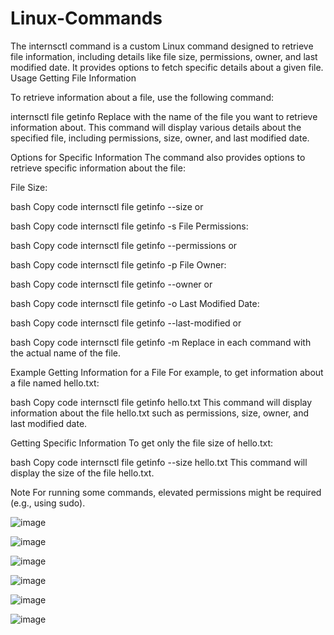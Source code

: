 # Linux-Commands
The internsctl command is a custom Linux command designed to retrieve file information, including details like file size, permissions, owner, and last modified date. It provides options to fetch specific details about a given file.
Usage
Getting File Information

To retrieve information about a file, use the following command:

internsctl file getinfo <file-name>
Replace <file-name> with the name of the file you want to retrieve information about. This command will display various details about the specified file, including permissions, size, owner, and last modified date.

Options for Specific Information
The command also provides options to retrieve specific information about the file:

File Size:

bash
Copy code
internsctl file getinfo --size <file-name>
or

bash
Copy code
internsctl file getinfo -s <file-name>
File Permissions:

bash
Copy code
internsctl file getinfo --permissions <file-name>
or

bash
Copy code
internsctl file getinfo -p <file-name>
File Owner:

bash
Copy code
internsctl file getinfo --owner <file-name>
or

bash
Copy code
internsctl file getinfo -o <file-name>
Last Modified Date:

bash
Copy code
internsctl file getinfo --last-modified <file-name>
or

bash
Copy code
internsctl file getinfo -m <file-name>
Replace <file-name> in each command with the actual name of the file.

Example
Getting Information for a File
For example, to get information about a file named hello.txt:

bash
Copy code
internsctl file getinfo hello.txt
This command will display information about the file hello.txt such as permissions, size, owner, and last modified date.

Getting Specific Information
To get only the file size of hello.txt:

bash
Copy code
internsctl file getinfo --size hello.txt
This command will display the size of the file hello.txt.

Note
For running some commands, elevated permissions might be required (e.g., using sudo).

![image](https://github.com/Ishikamishra/Linux-Commands/assets/81811063/a618e76c-46ff-45d9-b340-799cf5f4ff9a)

![image](https://github.com/Ishikamishra/Linux-Commands/assets/81811063/b9faceb4-2c6f-4894-a8fb-e3f9337d1e8f)

![image](https://github.com/Ishikamishra/Linux-Commands/assets/81811063/e3187621-b393-482e-b95e-fe204574f8d2)

![image](https://github.com/Ishikamishra/Linux-Commands/assets/81811063/0a3be196-2962-41a1-8c24-8bba6b69be85)

![image](https://github.com/Ishikamishra/Linux-Commands/assets/81811063/1819b73e-6ca6-4130-9ea0-82cb5ade00bf)

![image](https://github.com/Ishikamishra/Linux-Commands/assets/81811063/109b462d-8cde-4952-a11f-1ad5aca29612)



